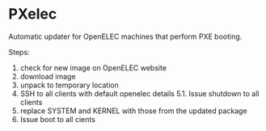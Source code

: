 PXelec
======

Automatic updater for OpenELEC machines that perform PXE booting.


Steps:
1. check for new image on OpenELEC website
2. download image
3. unpack to temporary location
5. SSH to all clients with default openelec details
5.1. Issue shutdown to all clients
7. replace SYSTEM and KERNEL with those from the updated package
8. Issue boot to all cients
